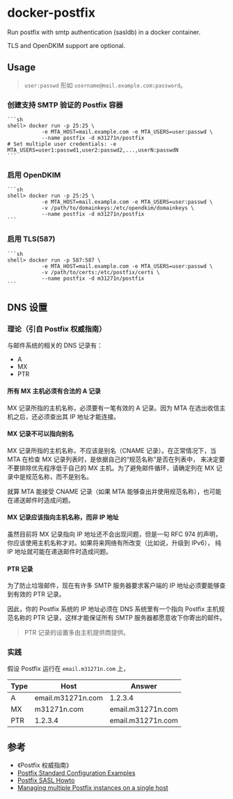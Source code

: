 docker-postfix
==============
Run postfix with smtp authentication (sasldb) in a docker container.

TLS and OpenDKIM support are optional.

## Usage

> `user:passwd` 形如 `username@mail.example.com:password`。

### 创建支持 SMTP 验证的 Postfix 容器

    ```sh
    shell> docker run -p 25:25 \
               -e MTA_HOST=mail.example.com -e MTA_USERS=user:passwd \
               --name postfix -d m31271n/postfix
    # Set multiple user credentials: -e MTA_USERS=user1:passwd1,user2:passwd2,...,userN:passwdN
    ```
### 启用 OpenDKIM

    ```sh
    shell> docker run -p 25:25 \
               -e MTA_HOST=mail.example.com -e MTA_USERS=user:passwd \
               -v /path/to/domainkeys:/etc/opendkim/domainkeys \
               --name postfix -d m31271n/postfix
    ```
### 启用 TLS(587)

    ```sh
    shell> docker run -p 587:587 \
               -e MTA_HOST=mail.example.com -e MTA_USERS=user:passwd \
               -v /path/to/certs:/etc/postfix/certs \
               --name postfix -d m31271n/postfix
    ```

## DNS 设置
### 理论（引自 Postfix 权威指南）
与邮件系统的相关的 DNS 记录有：

* A
* MX
* PTR

#### 所有 MX 主机必须有合法的 A 记录
MX 记录所指的主机名称，必须要有一笔有效的 A 记录。因为 MTA 在选出收信主机之后，还必须查出其 IP 地址才能连接。


#### MX 记录不可以指向别名
MX 记录所指的主机名称，不应该是别名（CNAME 记录）。在正常情况下，当 MTA 在检查 MX 记录列表时，是依据自己的“规范名称”是否在列表中，
来决定要不要排除优先程序低于自己的 MX 主机。为了避免邮件循环，请确定列在 MX 记录中是规范名称，而不是别名。

就算 MTA 能接受 CNAME 记录（如果 MTA 能够查出并使用规范名称），也可能在递送邮件时造成问题。

#### MX 记录应该指向主机名称，而非 IP 地址
虽然目前将 MX 记录指向 IP 地址还不会出现问题，但是一句 RFC 974 的声明，你应该使用主机名称才对。如果将来网络有所改变（比如说，升级到 IPv6），
纯 IP 地址就可能在递送邮件时造成问题。

#### PTR 记录
为了防止垃圾邮件，现在有许多 SMTP 服务器要求客户端的 IP 地址必须要能够查到有效的 PTR 记录。

因此，你的 Postfix 系统的 IP 地址必须在 DNS 系统里有一个指向 Postfix 主机规范名称的 PTR 记录，这样才能保证所有 SMTP 服务器都愿意收下你寄出的邮件。

> PTR 记录的设置多由主机提供商提供。

### 实践
假设 Postfix 运行在 `email.m31271n.com`  上，

| Type   | Host              | Answer            |
|--------|-------------------|-------------------|
| A      | email.m31271n.com | 1.2.3.4           |
| MX     | m31271n.com       | email.m31271n.com |
| PTR    | 1.2.3.4           | email.m31271n.com |

## 参考
+ 《Postfix 权威指南》
+ [Postfix Standard Configuration Examples](http://www.postfix.org/STANDARD_CONFIGURATION_README.html)
+ [Postfix SASL Howto](http://www.postfix.org/SASL_README.html)
+ [Managing multiple Postfix instances on a single host](http://www.postfix.org/MULTI_INSTANCE_README.html)

